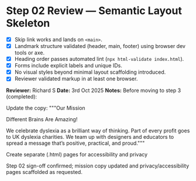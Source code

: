 # Step 02 Review — Semantic Layout Skeleton

- [x] Skip link works and lands on `<main>`.
- [x] Landmark structure validated (header, main, footer) using browser dev tools or axe.
- [x] Heading order passes automated lint (`npx html-validate index.html`).
- [x] Forms include explicit labels and unique IDs.
- [x] No visual styles beyond minimal layout scaffolding introduced.
- [x] Reviewer validated markup in at least one browser.

**Reviewer:** Richard S
**Date:** 3rd Oct 2025
**Notes:**
Before moving to step 3 (completed): 

Update the copy: """Our Mission

Different Brains Are Amazing!

We celebrate dyslexia as a brilliant way of thinking. Part of every profit goes to UK dyslexia charities. We team up with designers and educators to spread a message that’s positive, practical, and proud."""

Create separate (.html) pages for accessibility and privacy 



Step 02 sign-off confirmed; mission copy updated and privacy/accessibility pages scaffolded as requested.
